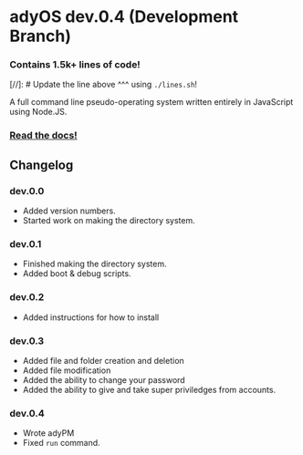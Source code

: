 # adyOS dev.0.4 (Development Branch)

### Contains 1.5k+ lines of code!

[//]: # Update the line above ^^^ using `./lines.sh`!

A full command line pseudo-operating system written entirely in JavaScript using Node.JS.

### [Read the docs!](https://ady.tomcat.sh/)

## Changelog

### dev.0.0

- Added version numbers.
- Started work on making the directory system.

### dev.0.1

- Finished making the directory system.
- Added boot & debug scripts.

### dev.0.2

- Added instructions for how to install

### dev.0.3

- Added file and folder creation and deletion
- Added file modification
- Added the ability to change your password
- Added the ability to give and take super priviledges from accounts.

### dev.0.4

- Wrote adyPM
- Fixed `run` command.
